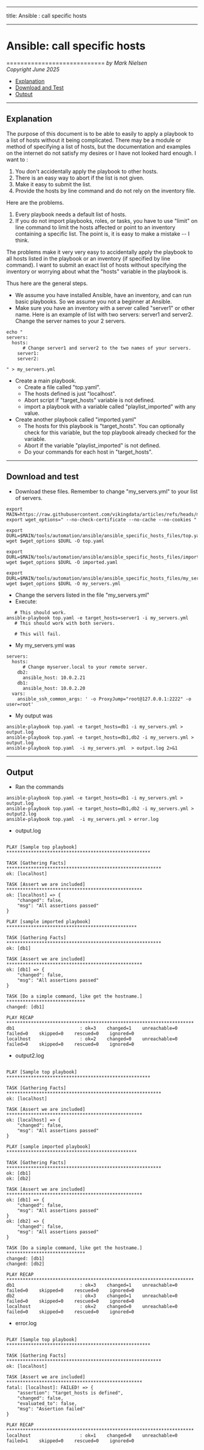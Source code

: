 --------
title: Ansible : call specific hosts

--------

# Ansible: call specific hosts
============================
*by Mark Nielsen*  
*Copyright June 2025*

* [Explanation](#e)
* [Download and Test](#t)
* [Output](#o)

* * *
<a name=e></a>Explanation
-----

The purpose of this document is to be able to easily to apply a playbook to
a list of hosts without it being complicated. There may be a module or method
of specifying a list of hosts, but the documentation and examples on the internet do not
satisfy my desires or I have not looked hard enough. I want to :
1. You don't accidentally apply the playbook to other hosts.
2. There is an easy way to abort if the list is not given.
3. Make it easy to submit the list.
4. Provide the hosts by line command and do not rely on the inventory file. 

Here are the problems.
1. Every playbook needs a default list of hosts.
2. If you do not import playbooks, roles, or tasks, you have to use "limit" on line command to limit
the hosts affected or point to an inventory containing a specific list. The point is, it is easy
to make a mistake -- I think. 

The problems make it very very easy to accidentally apply the playbook to all hosts
listed in the playbook or an inventory (if specified by line command).
I want to submit an exact list of hosts without specifying
the inventory or worrying about what the "hosts" variable in the playbook is. 


Thus here are the general steps.
* We assume you have installed Ansible, have an inventory, and can run basic playbooks. So
we assume you not a beginner at Ansible. 
* Make sure you have an inventory with a server called "server1" or other name. Here is an example
of list with two servers: server1 and server2. Change the server names to your 2 servers. 
```
echo "
servers:
  hosts:
      # Change server1 and server2 to the two names of your servers. 
    server1:
    server2:
      
" > my_servers.yml
```

* Create a main playbook.
    * Create a file called "top.yaml".
    * The hosts defined is just "localhost".
    * Abort script if "target_hosts" variable is not defined.
    * import a playbook with a variable called "playlist_imported" with any value.
* Create another playbook called "imported.yaml"
    * The hosts for this playbook is  "target_hosts". You can optionally check for this variable, but the
    top playbook already checked for the variable.
    * Abort if the variable "playlist_imported" is not defined.
    * Do your commands for each host in "target_hosts".

* * *

<a name=t></a>Download and test
-----


* Download these files. Remember to change "my_servers.yml" to your list of servers.
```
export MAIN=https://raw.githubusercontent.com/vikingdata/articles/refs/heads/main
export wget_options=" --no-check-certificate --no-cache --no-cookies "

export DURL=$MAIN/tools/automation/ansible/ansible_specific_hosts_files/top.yaml
wget $wget_options $DURL -O top.yaml

export DURL=$MAIN/tools/automation/ansible/ansible_specific_hosts_files/imported.yaml
wget $wget_options $DURL -O imported.yaml

export DURL=$MAIN/tools/automation/ansible/ansible_specific_hosts_files/my_servers.yml
wget $wget_options $DURL -O my_servers.yml
```
* Change the servers listed in the file "my_servers.yml"
* Execute:
```
   # This should work.
ansible-playbook top.yaml -e target_hosts=server1 -i my_servers.yml
   # This should work with both servers.

   # This will fail. 

```

* My my_servers.yml was
```
servers:
  hosts:
      # Change myserver.local to your remote server.
    db2:
      ansible_host: 10.0.2.21
    db1:
      ansible_host: 10.0.2.20
  vars:
    ansible_ssh_common_args: ' -o ProxyJump="root@127.0.0.1:2222" -o user=root'
```

* My output was

```
ansible-playbook top.yaml -e target_hosts=db1 -i my_servers.yml > output.log
ansible-playbook top.yaml -e target_hosts=db1,db2 -i my_servers.yml > output.log
ansible-playbook top.yaml  -i my_servers.yml  > output.log 2>&1 

```

* * *
<a name=o></a>Output
-----
* Ran the commands
```
ansible-playbook top.yaml -e target_hosts=db1 -i my_servers.yml > output.log
ansible-playbook top.yaml -e target_hosts=db1,db2 -i my_servers.yml > output2.log
ansible-playbook top.yaml  -i my_servers.yml > error.log
```
* output.log
```

PLAY [Sample top playbook] *****************************************************

TASK [Gathering Facts] *********************************************************
ok: [localhost]

TASK [Assert we are included] **************************************************
ok: [localhost] => {
    "changed": false,
    "msg": "All assertions passed"
}

PLAY [sample imported playbook] ************************************************

TASK [Gathering Facts] *********************************************************
ok: [db1]

TASK [Assert we are included] **************************************************
ok: [db1] => {
    "changed": false,
    "msg": "All assertions passed"
}

TASK [Do a simple command, like get the hostname.] *****************************
changed: [db1]

PLAY RECAP *********************************************************************
db1                        : ok=3    changed=1    unreachable=0    failed=0    skipped=0    rescued=0    ignored=0   
localhost                  : ok=2    changed=0    unreachable=0    failed=0    skipped=0    rescued=0    ignored=0   
```


* output2.log
```

PLAY [Sample top playbook] *****************************************************

TASK [Gathering Facts] *********************************************************
ok: [localhost]

TASK [Assert we are included] **************************************************
ok: [localhost] => {
    "changed": false,
    "msg": "All assertions passed"
}

PLAY [sample imported playbook] ************************************************

TASK [Gathering Facts] *********************************************************
ok: [db1]
ok: [db2]

TASK [Assert we are included] **************************************************
ok: [db1] => {
    "changed": false,
    "msg": "All assertions passed"
}
ok: [db2] => {
    "changed": false,
    "msg": "All assertions passed"
}

TASK [Do a simple command, like get the hostname.] *****************************
changed: [db1]
changed: [db2]

PLAY RECAP *********************************************************************
db1                        : ok=3    changed=1    unreachable=0    failed=0    skipped=0    rescued=0    ignored=0   
db2                        : ok=3    changed=1    unreachable=0    failed=0    skipped=0    rescued=0    ignored=0   
localhost                  : ok=2    changed=0    unreachable=0    failed=0    skipped=0    rescued=0    ignored=0   
```


* error.log
```

PLAY [Sample top playbook] *****************************************************

TASK [Gathering Facts] *********************************************************
ok: [localhost]

TASK [Assert we are included] **************************************************
fatal: [localhost]: FAILED! => {
    "assertion": "target_hosts is defined",
    "changed": false,
    "evaluated_to": false,
    "msg": "Assertion failed"
}

PLAY RECAP *********************************************************************
localhost                  : ok=1    changed=0    unreachable=0    failed=1    skipped=0    rescued=0    ignored=0   


```